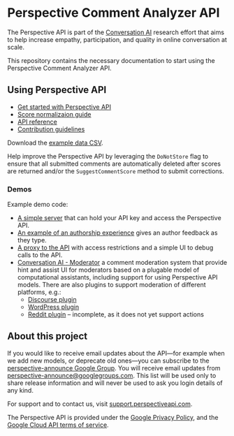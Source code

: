# Perspective Comment Analyzer API

The Perspective API is part of the [Conversation AI](https://conversationai.github.io) research effort that aims to help increase empathy, participation, and quality in online conversation at scale.

This repository contains the necessary documentation to start using the Perspective Comment Analyzer API.

## Using Perspective API

+ [Get started with Perspective API](quickstart.md)
+ [Score normalizaion guide](score_normalization.md)
+ [API reference](api_reference.md)
+ [Contribution guidelines](CONTRIBUTING.md)

Download the [example data CSV](/example_data/perspective_wikipedia_2k_score_sample_20180829.csv).

Help improve the Perspective API by leveraging the `DoNotStore` flag to ensure that all submitted comments are automatically deleted after scores are returned and/or the `SuggestCommentScore` method to submit corrections.

### Demos

Example demo code:

+ [A simple server](https://github.com/conversationai/perspectiveapi-simple-server) that can hold your API key and access the Perspective API.
+ [An example of an authorship experience](https://github.com/conversationai/perspectiveapi-authorship-demo) gives an author feedback as they type.
+ [A proxy to the API](https://github.com/conversationai/perspectiveapi-proxy) with access restrictions and a simple UI to debug calls to the API. 
+ [Conversation AI - Moderator](https://github.com/conversationai/conversationai-moderator) a comment moderation system that provide hint and assist UI for moderators based on a plugable model of computational assistants, including support for using Perspective API models. There are also plugins to support moderation of different platforms, e.g.:
   + [Discourse plugin](https://github.com/conversationai/conversationai-moderator-discourse)
   + [WordPress plugin](https://github.com/conversationai/conversationai-moderator-wordpress)
   + [Reddit plugin](https://github.com/conversationai/conversationai-moderator-reddit) &ndash; incomplete, as it does not yet support actions

## About this project

If you would like to receive email updates about the API&mdash;for example when we add new models, or deprecate old ones&mdash;you can subscribe to the [perspective-announce Google Group](https://groups.google.com/forum/#!forum/perspective-announce/join). You will receive email updates from perspective-announce@googlegroups.com. This list will be used only to share release information and will never be used to ask you login details of any kind.

For support and to contact us, visit [support.perspectiveapi.com](https://support.perspectiveapi.com/). 

The Perspective API is provided under the [Google Privacy Policy](https://www.google.com/intl/en/policies/privacy/), and the [Google Cloud API terms of service](https://www.google.com/intl/en/policies/terms/).


